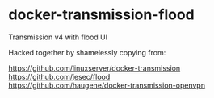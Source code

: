 # docker-transmission-flood
Transmission v4 with flood UI

Hacked together by shamelessly copying from:

https://github.com/linuxserver/docker-transmission <br /> 
https://github.com/jesec/flood <br />
https://github.com/haugene/docker-transmission-openvpn
